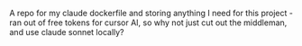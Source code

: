 A repo for my claude dockerfile and storing anything I need for this project - ran out of free tokens for cursor AI, so why not just cut out the middleman, and use claude sonnet locally?
